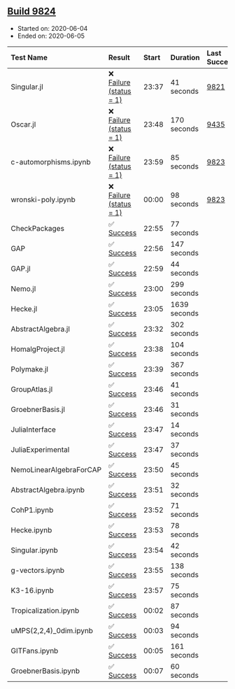 ## [Build 9824](https://oscarci.mathematik.uni-kl.de/job/oscar/9824/)

* Started on: 2020-06-04
* Ended on: 2020-06-05

| Test Name    | Result | Start | Duration | Last Success | First Failure |
|:-------------|:-------|:------|:---------|:-------------|:--------------|
| Singular.jl | ❌ [Failure (status = 1)](https://oscarci.mathematik.uni-kl.de/job/oscar/9824/artifact/logs/build-9824/Singular.jl.log) | 23:37 | 41 seconds | [9821](https://oscarci.mathematik.uni-kl.de/job/oscar/9821/) | [9822](https://oscarci.mathematik.uni-kl.de/job/oscar/9822/) |
| Oscar.jl | ❌ [Failure (status = 1)](https://oscarci.mathematik.uni-kl.de/job/oscar/9824/artifact/logs/build-9824/Oscar.jl.log) | 23:48 | 170 seconds | [9435](https://oscarci.mathematik.uni-kl.de/job/oscar/9435/) | [9436](https://oscarci.mathematik.uni-kl.de/job/oscar/9436/) |
| c-automorphisms.ipynb | ❌ [Failure (status = 1)](https://oscarci.mathematik.uni-kl.de/job/oscar/9824/artifact/logs/build-9824/c-automorphisms.ipynb.log) | 23:59 | 85 seconds | [9823](https://oscarci.mathematik.uni-kl.de/job/oscar/9823/) | [9824](https://oscarci.mathematik.uni-kl.de/job/oscar/9824/) |
| wronski-poly.ipynb | ❌ [Failure (status = 1)](https://oscarci.mathematik.uni-kl.de/job/oscar/9824/artifact/logs/build-9824/wronski-poly.ipynb.log) | 00:00 | 98 seconds | [9823](https://oscarci.mathematik.uni-kl.de/job/oscar/9823/) | [9824](https://oscarci.mathematik.uni-kl.de/job/oscar/9824/) |
| CheckPackages | ✅ [Success](https://oscarci.mathematik.uni-kl.de/job/oscar/9824/artifact/logs/build-9824/CheckPackages.log) | 22:55 | 77 seconds |  |  |
| GAP | ✅ [Success](https://oscarci.mathematik.uni-kl.de/job/oscar/9824/artifact/logs/build-9824/GAP.log) | 22:56 | 147 seconds |  |  |
| GAP.jl | ✅ [Success](https://oscarci.mathematik.uni-kl.de/job/oscar/9824/artifact/logs/build-9824/GAP.jl.log) | 22:59 | 44 seconds |  |  |
| Nemo.jl | ✅ [Success](https://oscarci.mathematik.uni-kl.de/job/oscar/9824/artifact/logs/build-9824/Nemo.jl.log) | 23:00 | 299 seconds |  |  |
| Hecke.jl | ✅ [Success](https://oscarci.mathematik.uni-kl.de/job/oscar/9824/artifact/logs/build-9824/Hecke.jl.log) | 23:05 | 1639 seconds |  |  |
| AbstractAlgebra.jl | ✅ [Success](https://oscarci.mathematik.uni-kl.de/job/oscar/9824/artifact/logs/build-9824/AbstractAlgebra.jl.log) | 23:32 | 302 seconds |  |  |
| HomalgProject.jl | ✅ [Success](https://oscarci.mathematik.uni-kl.de/job/oscar/9824/artifact/logs/build-9824/HomalgProject.jl.log) | 23:38 | 104 seconds |  |  |
| Polymake.jl | ✅ [Success](https://oscarci.mathematik.uni-kl.de/job/oscar/9824/artifact/logs/build-9824/Polymake.jl.log) | 23:39 | 367 seconds |  |  |
| GroupAtlas.jl | ✅ [Success](https://oscarci.mathematik.uni-kl.de/job/oscar/9824/artifact/logs/build-9824/GroupAtlas.jl.log) | 23:46 | 41 seconds |  |  |
| GroebnerBasis.jl | ✅ [Success](https://oscarci.mathematik.uni-kl.de/job/oscar/9824/artifact/logs/build-9824/GroebnerBasis.jl.log) | 23:46 | 31 seconds |  |  |
| JuliaInterface | ✅ [Success](https://oscarci.mathematik.uni-kl.de/job/oscar/9824/artifact/logs/build-9824/JuliaInterface.log) | 23:47 | 14 seconds |  |  |
| JuliaExperimental | ✅ [Success](https://oscarci.mathematik.uni-kl.de/job/oscar/9824/artifact/logs/build-9824/JuliaExperimental.log) | 23:47 | 37 seconds |  |  |
| NemoLinearAlgebraForCAP | ✅ [Success](https://oscarci.mathematik.uni-kl.de/job/oscar/9824/artifact/logs/build-9824/NemoLinearAlgebraForCAP.log) | 23:50 | 45 seconds |  |  |
| AbstractAlgebra.ipynb | ✅ [Success](https://oscarci.mathematik.uni-kl.de/job/oscar/9824/artifact/logs/build-9824/AbstractAlgebra.ipynb.log) | 23:51 | 32 seconds |  |  |
| CohP1.ipynb | ✅ [Success](https://oscarci.mathematik.uni-kl.de/job/oscar/9824/artifact/logs/build-9824/CohP1.ipynb.log) | 23:52 | 71 seconds |  |  |
| Hecke.ipynb | ✅ [Success](https://oscarci.mathematik.uni-kl.de/job/oscar/9824/artifact/logs/build-9824/Hecke.ipynb.log) | 23:53 | 78 seconds |  |  |
| Singular.ipynb | ✅ [Success](https://oscarci.mathematik.uni-kl.de/job/oscar/9824/artifact/logs/build-9824/Singular.ipynb.log) | 23:54 | 42 seconds |  |  |
| g-vectors.ipynb | ✅ [Success](https://oscarci.mathematik.uni-kl.de/job/oscar/9824/artifact/logs/build-9824/g-vectors.ipynb.log) | 23:55 | 138 seconds |  |  |
| K3-16.ipynb | ✅ [Success](https://oscarci.mathematik.uni-kl.de/job/oscar/9824/artifact/logs/build-9824/K3-16.ipynb.log) | 23:57 | 75 seconds |  |  |
| Tropicalization.ipynb | ✅ [Success](https://oscarci.mathematik.uni-kl.de/job/oscar/9824/artifact/logs/build-9824/Tropicalization.ipynb.log) | 00:02 | 87 seconds |  |  |
| uMPS(2,2,4)_0dim.ipynb | ✅ [Success](https://oscarci.mathematik.uni-kl.de/job/oscar/9824/artifact/logs/build-9824/uMPS-2-2-4-_0dim.ipynb.log) | 00:03 | 94 seconds |  |  |
| GITFans.ipynb | ✅ [Success](https://oscarci.mathematik.uni-kl.de/job/oscar/9824/artifact/logs/build-9824/GITFans.ipynb.log) | 00:05 | 161 seconds |  |  |
| GroebnerBasis.ipynb | ✅ [Success](https://oscarci.mathematik.uni-kl.de/job/oscar/9824/artifact/logs/build-9824/GroebnerBasis.ipynb.log) | 00:07 | 60 seconds |  |  |
